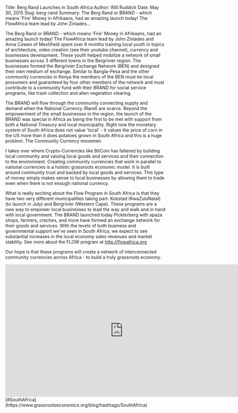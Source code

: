 Title: Berg Rand Launches in South Africa
Author: Will Ruddick
Date: May 30, 2015
Slug: berg-rand
Summary: The Berg Rand or BRAND - which means 'Fire' Money in Afrikaans, had an amazing launch today! The FlowAfrica team lead by John Ziniades...

The Berg Rand or BRAND - which means 'Fire' Money in Afrikaans, had an
amazing launch today! The FlowAfrica team lead by John Ziniades and Anna
Cowen of Meshfield spent over 6 months training local youth in topics of
architecture, video creation (see their youtube channel), currency and
businesses development. These youth helped mobilize a network of small
businesses across 3 different towns in the Bergrivier region. The
businesses formed the Bergrivier Exchange Network (BEN) and designed
their own medium of exchange. Similar to Bangla-Pesa and the other
community currencies in Kenya the members of the BEN must be local
prosumers and guaranteed by four other members of the network and must
contribute to a community fund with their BRAND for social service
programs, like trash collection and alien vegetation clearing.

The BRAND will flow through the community connecting supply and demand
when the National Currency (Rand) are scarce. Beyond the empowerment of
the small businesses in the region, the launch of the BRAND was special
in Africa as being the first to be met with support from both a National
Treasury and local municipality. Right now the monetary system of South
Africa does not value 'local' - it values the price of corn in the US
more than it does potatoes grown in South Africa and this is a huge
problem. The Community Currency movemen

t takes over where Crypto-Currencies like BitCoin has faltered by
building local community and valuing local goods and services and their
connection to the environment. Creating community currencies that work
in parallel to national currencies is a holistic grassroots economic
model. It is built around community trust and backed by local goods and
services. This type of money simply makes sense to local businesses by
allowing them to trade even when there is not enough national currency.

What is really exciting about the Flow Program in South Africa is that
they have two very different municipalities taking part. Kokstad
(KwaZuluNatal) (to launch in July) and Bergrivier (Western Cape). These
programs are a new way to empower local businesses to lead the way and
walk and in hand with local government. The BRAND launched today
Pickterberg with spaza shops, farmers, creches, and more have formed an
exchange network for their goods and services. With the levels of both
business and governmental support we've seen in South Africa, we expect
to see substantial increases in the local economy sales revenues and
market stability. See more about the FLOW program at
<http://flowafrica.org>

Our hope is that these programs will create a network of interconnected
community currencies across Africa - to build a truly grassroots
economy.

<iframe width="740" height="416" src="https://www.youtube.com/embed/YoEkNgXVQgg" title="YouTube video player" frameborder="0" allow="accelerometer; autoplay; clipboard-write; encrypted-media; gyroscope; picture-in-picture" allowfullscreen></iframe>
[#SouthAfrica](https://www.grassrootseconomics.org/blog/hashtags/SouthAfrica)
